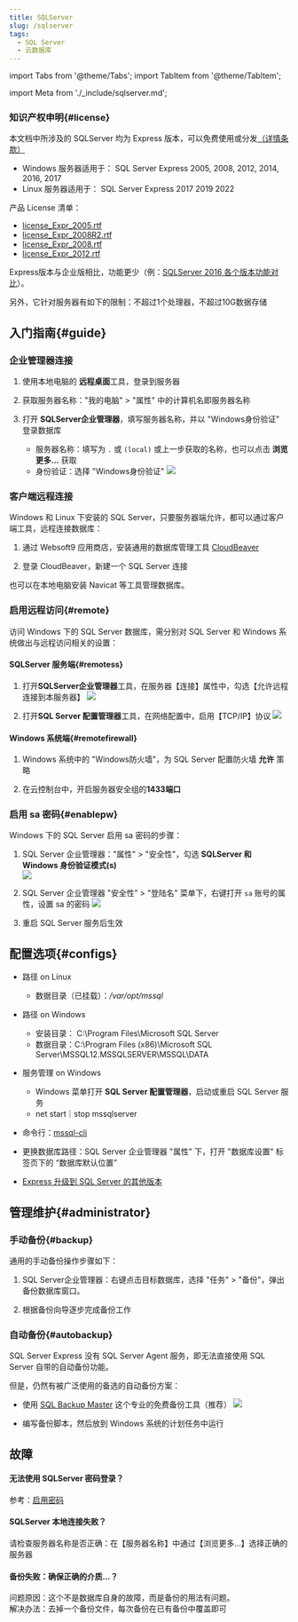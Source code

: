 ```yaml
---
title: SQLServer
slug: /sqlserver
tags:
  - SQL Server
  - 云数据库
---
```


import Tabs from '@theme/Tabs';
import TabItem from '@theme/TabItem';

import Meta from './_include/sqlserver.md';

<Meta name="meta" />

### 知识产权申明{#license}

本文档中所涉及的 SQLServer 均为 Express 版本，可以免费使用或分发[（详情条款）](https://www.microsoft.com/zh-cn/download/details.aspx?id=29693)

- Windows 服务器适用于： SQL Server Express 2005, 2008, 2012, 2014, 2016, 2017
- Linux 服务器适用于： SQL Server Express 2017 2019 2022

产品 License 清单： 

* [license_Expr_2005.rtf](./assets/license/license_Expr_2005.rtf)
* [license_Expr_2008R2.rtf](./assets/license/license_Expr_2008R2.rtf)
* [license_Expr_2008.rtf](./assets/license/license_Expr_2008.rtf)
* [license_Expr_2012.rtf](./assets/license/license_Expr_2012.rtf)

Express版本与企业版相比，功能更少（例：[SQLServer 2016 各个版本功能对比](https://docs.microsoft.com/zh-cn/sql/sql-server/editions-and-components-of-sql-server-2016?view=sql-server-ver15#Cross-BoxScaleLimits)）。  

另外，它针对服务器有如下的限制：不超过1个处理器，不超过10G数据存储

## 入门指南{#guide}

### 企业管理器连接

1. 使用本地电脑的 **远程桌面**工具，登录到服务器 
2. 获取服务器名称："我的电脑" > "属性" 中的计算机名即服务器名称
3. 打开 **SQLServer企业管理器**，填写服务器名称，并以 "Windows身份验证" 登录数据库  

   - 服务器名称：填写为 `.` 或 `(local)` 或上一步获取的名称，也可以点击 **浏览更多...** 获取
   - 身份验证：选择 "Windows身份验证"
     ![](./assets/sqlserver-getsqlserver-websoft9.png)

### 客户端远程连接

Windows 和 Linux 下安装的 SQL Server，只要服务器端允许，都可以通过客户端工具，远程连接数据库：

1. 通过 Websoft9 应用商店，安装通用的数据库管理工具 [CloudBeaver](./cloudbeaver)

2. 登录 CloudBeaver，新建一个 SQL Server 连接

也可以在本地电脑安装 Navicat 等工具管理数据库。  

### 启用远程访问{#remote}

访问 Windows 下的 SQL Server 数据库，需分别对 SQL Server 和 Windows 系统做出与远程访问相关的设置： 

#### SQLServer 服务端{#remotess}

1. 打开**SQLServer企业管理器**工具，在服务器【连接】属性中，勾选【允许远程连接到本服务器】
   ![](./assets/sqlserver-remote1-websoft9.png)
   
2. 打开**SQL Server 配置管理器**工具，在网络配置中，启用【TCP/IP】协议
   ![](./assets/sqlserver-remote2-websoft9.png)

#### Windows 系统端{#remotefirewall}
   
1. Windows 系统中的 "Windows防火墙"，为 SQL Server 配置防火墙 **允许** 策略  

2. 在云控制台中，开启服务器安全组的**1433端口**  

### 启用 sa 密码{#enablepw}

Windows 下的 SQL Server 启用 sa 密码的步骤：

1. SQL Server 企业管理器："属性" > "安全性"，勾选 **SQLServer 和 Windows 身份验证模式(s)**  
   ![](./assets/sqlserver-winlogin-pw1-websoft9.png)

2. SQL Server 企业管理器 "安全性" > "登陆名" 菜单下，右键打开 `sa` 账号的属性，设置 sa 的密码
   ![](./assets/sqlserver-winlogin-pw2-websoft9.png)

3. 重启 SQL Server 服务后生效


## 配置选项{#configs}

- 路径 on Linux

  - 数据目录（已挂载）：*/var/opt/mssql*

- 路径 on Windows

   * 安装目录： C:\Program Files\Microsoft SQL Server
   * 数据目录：C:\Program Files (x86)\Microsoft SQL Server\MSSQL12.MSSQLSERVER\MSSQL\DATA

- 服务管理 on Windows

  - Windows 菜单打开 **SQL Server 配置管理器**，启动或重启 SQL Server 服务
  -  net start｜stop mssqlserver

- 命令行：[mssql-cli](https://docs.microsoft.com/en-us/sql/tools/mssql-cli)

- 更换数据库路径：SQL Server 企业管理器 "属性" 下，打开 "数据库设置" 标签页下的 “数据库默认位置”

- [Express 升级到 SQL Server 的其他版本](https://docs.microsoft.com/zh-cn/sql/database-engine/install-windows/upgrade-to-a-different-edition-of-sql-server-setup?view=sql-server-ver15)


## 管理维护{#administrator}

### 手动备份{#backup}

通用的手动备份操作步骤如下：

1. SQL Server企业管理器：右键点击目标数据库，选择 "任务" > "备份"，弹出备份数据库窗口。 

2. 根据备份向导逐步完成备份工作

### 自动备份{#autobackup}

SQL Server Express 没有 SQL Server Agent 服务，即无法直接使用 SQL Server 自带的自动备份功能。  

但是，仍然有被广泛使用的备选的自动备份方案：

- 使用 [SQL Backup Master](https://www.sqlbackupmaster.com/) 这个专业的免费备份工具（推荐）
  ![](./assets/sqlserver-sqlbackupmaster-websoft9.png)

- 编写备份脚本，然后放到 Windows 系统的计划任务中运行


## 故障

#### 无法使用 SQLServer 密码登录？

参考：[启用密码](#enablepw)

#### SQLServer 本地连接失败？

请检查服务器名称是否正确：在【服务器名称】中通过【浏览更多...】选择正确的服务器

#### 备份失败：确保正确的介质...？

问题原因：这个不是数据库自身的故障，而是备份的用法有问题。  
解决办法：去掉一个备份文件，每次备份在已有备份中覆盖即可